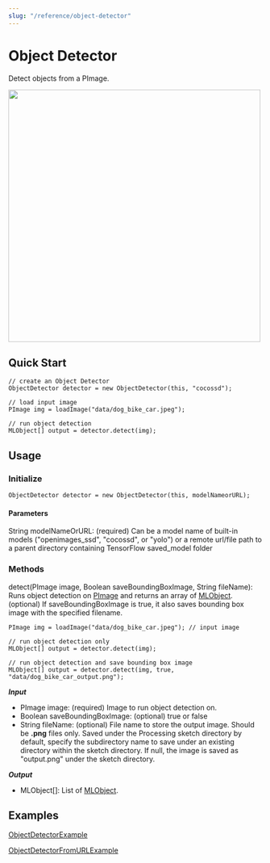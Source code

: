 ```yaml
---
slug: "/reference/object-detector"
---
```


# Object Detector
Detect objects from a PImage.

<img src="../data/object_detector_demo.png" width="500">

## Quick Start
```
// create an Object Detector
ObjectDetector detector = new ObjectDetector(this, "cocossd");

// load input image
PImage img = loadImage("data/dog_bike_car.jpeg");

// run object detection
MLObject[] output = detector.detect(img);
```

## Usage
### Initialize
```
ObjectDetector detector = new ObjectDetector(this, modelNameorURL);
```
#### Parameters
String modelNameOrURL: (required) Can be a model name of built-in models ("openimages_ssd", "cocossd", or "yolo") or a remote url/file path to a parent directory containing TensorFlow saved_model folder
### Methods
detect(PImage image, Boolean saveBoundingBoxImage, String fileName): Runs object detection on [PImage](https://processing.org/reference/PImage.html) and returns an array of [MLObject](). (optional) If saveBoundingBoxImage is true, it also saves bounding box image with the specified filename.
```
PImage img = loadImage("data/dog_bike_car.jpeg"); // input image

// run object detection only
MLObject[] output = detector.detect(img);

// run object detection and save bounding box image
MLObject[] output = detector.detect(img, true, "data/dog_bike_car_output.png");
```
***Input***
- PImage image: (required) Image to run object detection on.
- Boolean saveBoundingBoxImage: (optional) true or false
- String fileName: (optional) File name to store the output image. Should be **.png** files only. Saved under the Processing sketch directory by default, specify the subdirectory name to save under an existing directory within the sketch directory. If null, the image is saved as "output.png" under the sketch directory.

***Output***
- MLObject[]: List of [MLObject](). 

## Examples
[ObjectDetectorExample](https://github.com/jjeongin/ml4processing/tree/master/examples/ObjectDetectorExample)

[ObjectDetectorFromURLExample](https://github.com/jjeongin/ml4processing/tree/master/examples/ObjectDetectorfromURLExample)
